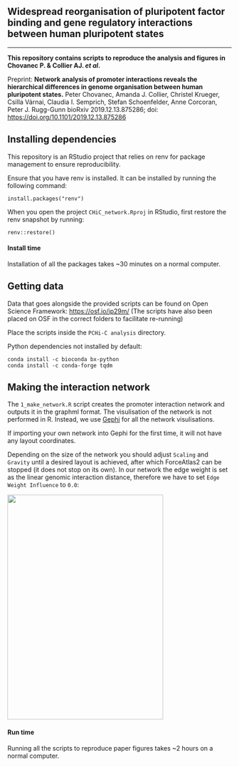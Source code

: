## Widespread reorganisation of pluripotent factor binding and gene regulatory interactions between human pluripotent states


___


**This repository contains scripts to reproduce the analysis and figures in Chovanec P. & Collier AJ. *et al*.**

Preprint:
**Network analysis of promoter interactions reveals the hierarchical differences in genome organisation between human pluripotent states.** Peter Chovanec, Amanda J. Collier, Christel Krueger, Csilla Várnai, Claudia I. Semprich, Stefan Schoenfelder, Anne Corcoran, Peter J. Rugg-Gunn
bioRxiv 2019.12.13.875286; doi: https://doi.org/10.1101/2019.12.13.875286 

## Installing dependencies


This repository is an RStudio project that relies on renv for package management to ensure reproducibility.

Ensure that you have renv is installed. It can be installed by running the following command:

`install.packages("renv")`

When you open the project `CHiC_network.Rproj` in RStudio, first restore the renv snapshot by running:

`renv::restore()`

#### Install time

Installation of all the packages takes ~30 minutes on a normal computer.

## Getting data

Data that goes alongside the provided scripts can be found on Open Science Framework: https://osf.io/jp29m/  (The scripts have also been placed on OSF in the correct folders to facilitate re-running)

Place the scripts inside the `PCHi-C analysis` directory.


Python dependencies not installed by default:

`conda install -c bioconda bx-python`  
`conda install -c conda-forge tqdm`


## Making the interaction network

The `1_make_network.R` script creates the promoter interaction network and outputs it in the graphml format. The visulisation of the network is not performed in R. Instead, we use [Gephi](https://gephi.org/) for all the network visulisations.

If importing your own network into Gephi for the first time, it will not have any layout coordinates.

Depending on the size of the network you should adjust `Scaling` and `Gravity` until a desired layout is achieved, after which ForceAtlas2 can be stopped (it does not stop on its own). In our network the edge weight is set as the linear genomic interaction distance, therefore we have to set `Edge Weight Influence` to `0.0`:

<img src=images/gephi_layout.jpg width="350" height="505" />

#### Run time

Running all the scripts to reproduce paper figures takes ~2 hours on a normal computer.
